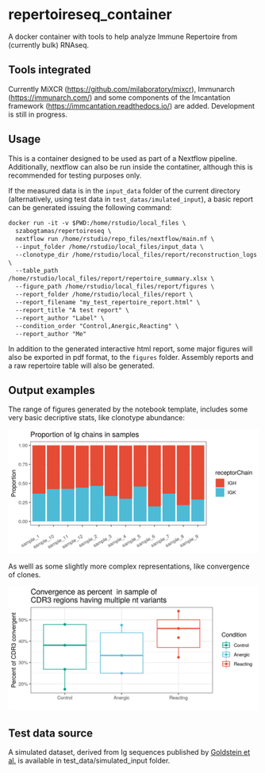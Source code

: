# repertoireseq_container

A docker container with tools to help analyze Immune Repertoire from (currently bulk) RNAseq.

## Tools integrated

Currently MiXCR (https://github.com/milaboratory/mixcr), Immunarch (https://immunarch.com/) and some components of the Imcantation framework (https://immcantation.readthedocs.io/) are added.
Development is still in progress.

## Usage

This is a container designed to be used as part of a Nextflow pipeline. 
Additionally, nextflow can also be run inside the contatiner, although this is recommended for testing purposes only.  

If the measured data is in the `input_data` folder of the current directory (alternatively, using test data in `test_datas/imulated_input`), a basic report can be generated issuing the following command:

```
docker run -it -v $PWD:/home/rstudio/local_files \
  szabogtamas/repertoireseq \
  nextflow run /home/rstudio/repo_files/nextflow/main.nf \
  --input_folder /home/rstudio/local_files/input_data \
  --clonotype_dir /home/rstudio/local_files/report/reconstruction_logs \
  --table_path /home/rstudio/local_files/report/repertoire_summary.xlsx \
  --figure_path /home/rstudio/local_files/report/figures \
  --report_folder /home/rstudio/local_files/report \
  --report_filename "my_test_repertoire_report.html" \
  --report_title "A test report" \
  --report_author "Label" \
  --condition_order "Control,Anergic,Reacting" \
  --report_author "Me"
```

In addition to the generated interactive html report, some major figures will also be exported in pdf format, to the  `figures` folder. Assembly reports and a raw repertoire table will also be generated.

## Output examples

The range of figures generated by the notebook template, includes some very basic decriptive stats, like clonotype abundance:

![Clones](test_data/example_figs/figure_1.png)

As welll as some slightly more complex representations, like convergence of clones.

![Convergence](test_data/example_figs/figure_8.png)

## Test data source

A simulated dataset, derived from Ig sequences published by [Goldstein et al.](https://pubmed.ncbi.nlm.nih.gov/31428692/) is available in test_data/simulated_input folder.